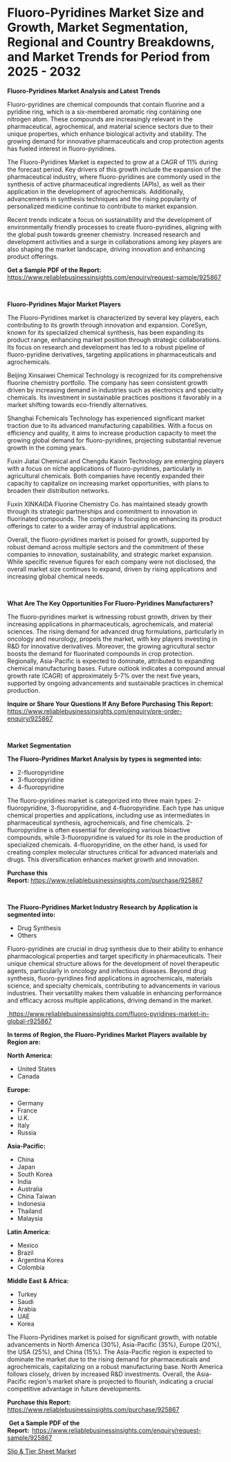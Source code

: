 <p><h1>Fluoro-Pyridines Market Size and Growth, Market Segmentation, Regional and Country Breakdowns, and Market Trends for Period from 2025 -  2032</h1></p><p><strong>Fluoro-Pyridines Market Analysis and Latest Trends</strong></p>
<p><p>Fluoro-pyridines are chemical compounds that contain fluorine and a pyridine ring, which is a six-membered aromatic ring containing one nitrogen atom. These compounds are increasingly relevant in the pharmaceutical, agrochemical, and material science sectors due to their unique properties, which enhance biological activity and stability. The growing demand for innovative pharmaceuticals and crop protection agents has fueled interest in fluoro-pyridines.</p><p>The Fluoro-Pyridines Market is expected to grow at a CAGR of 11% during the forecast period. Key drivers of this growth include the expansion of the pharmaceutical industry, where fluoro-pyridines are commonly used in the synthesis of active pharmaceutical ingredients (APIs), as well as their application in the development of agrochemicals. Additionally, advancements in synthesis techniques and the rising popularity of personalized medicine continue to contribute to market expansion. </p><p>Recent trends indicate a focus on sustainability and the development of environmentally friendly processes to create fluoro-pyridines, aligning with the global push towards greener chemistry. Increased research and development activities and a surge in collaborations among key players are also shaping the market landscape, driving innovation and enhancing product offerings.</p></p>
<p><strong>Get a Sample PDF of the Report:&nbsp;</strong> <a href="https://www.reliablebusinessinsights.com/enquiry/request-sample/925867?utm_campaign=3256&utm_medium=2&utm_source=Github&utm_content=ia&utm_term=24032025&utm_id=fluoro-pyridines">https://www.reliablebusinessinsights.com/enquiry/request-sample/925867</a></p>
<p>&nbsp;</p>
<p><strong>Fluoro-Pyridines Major Market Players</strong></p>
<p><p>The Fluoro-Pyridines market is characterized by several key players, each contributing to its growth through innovation and expansion. CoreSyn, known for its specialized chemical synthesis, has been expanding its product range, enhancing market position through strategic collaborations. Its focus on research and development has led to a robust pipeline of fluoro-pyridine derivatives, targeting applications in pharmaceuticals and agrochemicals.</p><p>Beijing Xinsaiwei Chemical Technology is recognized for its comprehensive fluorine chemistry portfolio. The company has seen consistent growth driven by increasing demand in industries such as electronics and specialty chemicals. Its investment in sustainable practices positions it favorably in a market shifting towards eco-friendly alternatives.</p><p>Shanghai Fchemicals Technology has experienced significant market traction due to its advanced manufacturing capabilities. With a focus on efficiency and quality, it aims to increase production capacity to meet the growing global demand for fluoro-pyridines, projecting substantial revenue growth in the coming years.</p><p>Fuxin Jiatai Chemical and Chengdu Kaixin Technology are emerging players with a focus on niche applications of fluoro-pyridines, particularly in agricultural chemicals. Both companies have recently expanded their capacity to capitalize on increasing market opportunities, with plans to broaden their distribution networks.</p><p>Fuxin XINKAIDA Fluorine Chemistry Co. has maintained steady growth through its strategic partnerships and commitment to innovation in fluorinated compounds. The company is focusing on enhancing its product offerings to cater to a wider array of industrial applications.</p><p>Overall, the fluoro-pyridines market is poised for growth, supported by robust demand across multiple sectors and the commitment of these companies to innovation, sustainability, and strategic market expansion. While specific revenue figures for each company were not disclosed, the overall market size continues to expand, driven by rising applications and increasing global chemical needs.</p></p>
<p>&nbsp;</p>
<p><strong>What Are The Key Opportunities For Fluoro-Pyridines Manufacturers?</strong></p>
<p><p>The fluoro-pyridines market is witnessing robust growth, driven by their increasing applications in pharmaceuticals, agrochemicals, and material sciences. The rising demand for advanced drug formulations, particularly in oncology and neurology, propels the market, with key players investing in R&D for innovative derivatives. Moreover, the growing agricultural sector boosts the demand for fluorinated compounds in crop protection. Regionally, Asia-Pacific is expected to dominate, attributed to expanding chemical manufacturing bases. Future outlook indicates a compound annual growth rate (CAGR) of approximately 5-7% over the next five years, supported by ongoing advancements and sustainable practices in chemical production.</p></p>
<p><strong>Inquire or Share Your Questions If Any Before Purchasing This Report:</strong> <a href="https://www.reliablebusinessinsights.com/enquiry/pre-order-enquiry/925867?utm_campaign=3256&utm_medium=2&utm_source=Github&utm_content=ia&utm_term=24032025&utm_id=fluoro-pyridines">https://www.reliablebusinessinsights.com/enquiry/pre-order-enquiry/925867</a></p>
<p>&nbsp;</p>
<p><strong>Market Segmentation</strong></p>
<p><strong>The Fluoro-Pyridines Market Analysis by types is segmented into:</strong></p>
<p><ul><li>2-fluoropyridine</li><li>3-fluoropyridine</li><li>4-fluoropyridine</li></ul></p>
<p><p>The fluoro-pyridines market is categorized into three main types: 2-fluoropyridine, 3-fluoropyridine, and 4-fluoropyridine. Each type has unique chemical properties and applications, including use as intermediates in pharmaceutical synthesis, agrochemicals, and fine chemicals. 2-fluoropyridine is often essential for developing various bioactive compounds, while 3-fluoropyridine is valued for its role in the production of specialized chemicals. 4-fluoropyridine, on the other hand, is used for creating complex molecular structures critical for advanced materials and drugs. This diversification enhances market growth and innovation.</p></p>
<p><strong>Purchase this Report:&nbsp;</strong><a href="https://www.reliablebusinessinsights.com/purchase/925867?utm_campaign=3256&utm_medium=2&utm_source=Github&utm_content=ia&utm_term=24032025&utm_id=fluoro-pyridines">https://www.reliablebusinessinsights.com/purchase/925867</a></p>
<p>&nbsp;</p>
<p><strong>The Fluoro-Pyridines Market Industry Research by Application is segmented into:</strong></p>
<p><ul><li>Drug Synthesis</li><li>Others</li></ul></p>
<p><p>Fluoro-pyridines are crucial in drug synthesis due to their ability to enhance pharmacological properties and target specificity in pharmaceuticals. Their unique chemical structure allows for the development of novel therapeutic agents, particularly in oncology and infectious diseases. Beyond drug synthesis, fluoro-pyridines find applications in agrochemicals, materials science, and specialty chemicals, contributing to advancements in various industries. Their versatility makes them valuable in enhancing performance and efficacy across multiple applications, driving demand in the market.</p></p>
<p><a href="https://www.reliablebusinessinsights.com/fluoro-pyridines-market-in-global-r925867?utm_campaign=3256&utm_medium=2&utm_source=Github&utm_content=ia&utm_term=24032025&utm_id=fluoro-pyridines">&nbsp;https://www.reliablebusinessinsights.com/fluoro-pyridines-market-in-global-r925867</a></p>
<p><strong>In terms of Region, the Fluoro-Pyridines Market Players available by Region are:</strong></p>
<p>
    <p> <strong> North America: </strong>
        <ul>
            <li>United States</li>
            <li>Canada</li>
        </ul>
        </p> 
    <p> <strong> Europe: </strong>
        <ul>
            <li>Germany</li>
            <li>France</li>
            <li>U.K.</li>
            <li>Italy</li>
            <li>Russia</li>
        </ul>
        </p> 
    <p> <strong> Asia-Pacific: </strong>
        <ul>
            <li>China</li>
            <li>Japan</li>
            <li>South Korea</li>
            <li>India</li>
            <li>Australia</li>
            <li>China Taiwan</li>
            <li>Indonesia</li>
            <li>Thailand</li>
            <li>Malaysia</li>
        </ul>
        </p> 
    <p> <strong> Latin America: </strong>
        <ul>
            <li>Mexico</li>
            <li>Brazil</li>
            <li>Argentina Korea</li>
            <li>Colombia</li>
        </ul>
        </p> 
    <p> <strong> Middle East & Africa: </strong>
        <ul>
            <li>Turkey</li>
            <li>Saudi</li>
            <li>Arabia</li>
            <li>UAE</li>
            <li>Korea</li>
        </ul>
    </p>
    </p>
<p><p>The Fluoro-Pyridines market is poised for significant growth, with notable advancements in North America (30%), Asia-Pacific (35%), Europe (20%), the USA (25%), and China (15%). The Asia-Pacific region is expected to dominate the market due to the rising demand for pharmaceuticals and agrochemicals, capitalizing on a robust manufacturing base. North America follows closely, driven by increased R&D investments. Overall, the Asia-Pacific region's market share is projected to flourish, indicating a crucial competitive advantage in future developments.</p></p>
<p><strong>Purchase this Report: </strong><a href="https://www.reliablebusinessinsights.com/purchase/925867?utm_campaign=3256&utm_medium=2&utm_source=Github&utm_content=ia&utm_term=24032025&utm_id=fluoro-pyridines">https://www.reliablebusinessinsights.com/purchase/925867</a></p>
<p>&nbsp;<strong>Get a Sample PDF of the Report:&nbsp;&nbsp;</strong><a href="https://www.reliablebusinessinsights.com/enquiry/request-sample/925867?utm_campaign=3256&utm_medium=2&utm_source=Github&utm_content=ia&utm_term=24032025&utm_id=fluoro-pyridines">https://www.reliablebusinessinsights.com/enquiry/request-sample/925867</a></p>
<p><strong></strong></p>
<p><p><a href="https://github.com/lestymbango/Market-Research-Report-List-1/blob/main/slip-tier-sheet-market.md?utm_campaign=3256&utm_medium=2&utm_source=Github&utm_content=ia&utm_term=24032025&utm_id=fluoro-pyridines">Slip & Tier Sheet Market</a></p></p>